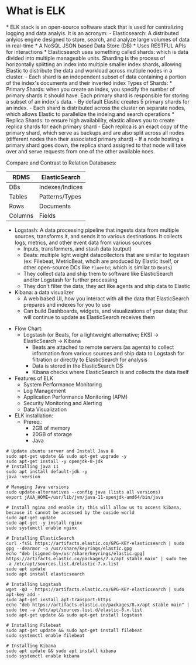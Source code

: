 <h1>What is ELK</h1>
* ELK stack is an open-source software stack that is used for centralizing logging and data analyis. It is an acronym:
  - Elasticsearch: A distributed anlyics engine designed to store, search, and analyze large volumes of data in real-time
    * A NoSQL JSON based Data Store (DB)
    * Uses RESTFUL APIs for interactions
    * Elasticsearch uses something called shards: which is data divided into multiple manageable units. Sharding is the process of horizontally splitting an index into multiple smaller index shards, allowing Elastic to distribute the data and workload across multiple nodes in a cluster. 
    - Each shard is an independent subset of data containing a portion of the index's documents and their inverted index
 Types of Shards:
  * Primary Shards: when you create an index, you specify the number of primary shards it should have. Each primary shard is responsible for storing a subset of an index's data. 
    - By default Elastic creates 5 primary shards for an index. 
    - Each shard is distributed across the cluster on separate nodes, which allows Elastic to parallelize the indeing and search operations
  * Replica Shards: to ensure high availability, elastic allows you to create replica shards for each primary shard
    - Each replica is an exact copy of the primary shard, which serve as backups and are also split across all nodes (different nodes than their associated primary shard)
    - If a node hosting a primary shard goes down, the replica shard assigned to that node will take over and serve requests from one of the other available noes.
    
 Compare and Contrast to Relation Databases:

| RDMS    | ElasticSearch   |
|---      |---              |
| DBs     | Indexes/Indices | 
| Tables  | Patterns/Types  |
| Rows    | Documents       |
| Columns | Fields          |

  - Logstash: A data processing pipeline that ingests data from multiple sources, transforms it, and sends it to various destinations. It collects logs, metrics, and other event data from various sources
    * Inputs, transformers, and stash data (output)
    * Beats: multiple light weight datacollectors that are similar to logstash (ex: Filebeat, MetricBeat, whcih are produced by Elastic itself, or other open-source DCs like `Fluentd`; which is similar to `Beats`)
    - They collect data and ship them to software like ElasticSearch and/or Logstash for further processing
    - They don't filter the data; they act like agents and ship data to Elastic
  - Kibana: a data visualizer
    * A web based UI, how you interact with all the data that ElasticSearch prepares and indexes for you to use
    * Can build Dashboards, widgets, and visualizations of your data; that will continue to update as ElasticSearch receives them 
* Flow Chart:
  - Logstash (or Beats, for a lightweight alternative; EKS) -> ElasticSearch -> Kibana
    * Beats are attached to remote servers (as agents) to collect information from various sources and ship data to Logstash for filtration or directly to ElasticSearch for analysis
    * Data is stored in the ElasticSearch DS 
    * Kibana checks where ElasticSearch is and collects the data itself
* Features of ELK
  - System Performance Monitoring
  - Log Management
  - Application Performance Monitoring (APM)
  - Security Monitoring and Alerting
  - Data Visualization 
* ELK installation:
  - Prereq.:
    * 2GB of memory
    * 20GB of storage
    * Java
```
# Update ubuntu server and Install Java 8
sudo apt-get update && sudo apt-get upgrade -y
sudo apt-get install -y openjdk-8-jdk
# Installing java 11
sudo apt install default-jdk -y
java -version

# Managing Java versions
sudo update-alternatives --config java (lists all versions)
export jAVA_HOME=/usr/lib/jvm/java-11-openjdk-amd64/bin/java

# Install nginx and enable it; this will allow us to access kibana, because it cannot be accessed by the ouside world
sudo apt-get update
sudo apt-get -y install nginx
sudo systemctl enable nginx

# Installing ElasticSearch 
curl -fsSL https://artifacts.elastic.co/GPG-KEY-elasticsearch | sudo gpg --dearmor -o /usr/share/keyrings/elastic.gpg
echo "deb [signed-by=/usr/share/keyrings/elastic.gpg] https://artifacts.elastic.co/packages/7.x/apt stable main" | sudo tee -a /etc/apt/sources.list.d/elastic-7.x.list
sudo apt update
sudo apt install elasticsearch

# Installing Logstash 
wget -qO - https://artifacts.elastic.co/GPG-KEY-elasticsearch | sudo apt-key add -
sudo apt-get install apt-transport-https
echo "deb https://artifacts.elastic.co/packages/8.x/apt stable main" | sudo tee -a /etc/apt/sources.list.d/elastic-8.x.list
sudo apt-get update && sudo apt-get install logstash

# Installing Filebeat
sudo apt-get update && sudo apt-get install filebeat
sudo systemctl enable filebeat

# Installing Kibana
sudo apt update && sudo apt install kibana
sudo systemctl enable kibana
```
